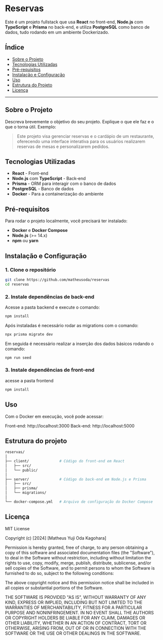 # Reservas

Este é um projeto fullstack que usa **React** no front-end, **Node.js** com **TypeScript** e **Prisma** no back-end, e utiliza **PostgreSQL** como banco de dados, tudo rodando em um ambiente Dockerizado.

## Índice
- [Sobre o Projeto](#sobre-o-projeto)
- [Tecnologias Utilizadas](#tecnologias-utilizadas)
- [Pré-requisitos](#pré-requisitos)
- [Instalação e Configuração](#instalação-e-configuração)
- [Uso](#uso)
- [Estrutura do Projeto](#estrutura-do-projeto)
- [Licença](#licença)

---

## Sobre o Projeto

Descreva brevemente o objetivo do seu projeto. Explique o que ele faz e o que o torna útil. Exemplo:

> Este projeto visa gerenciar reservas e o cardápio de um restaurante, oferecendo uma interface interativa para os usuários realizarem reservas de mesas e personalizarem pedidos.

## Tecnologias Utilizadas

- **React** - Front-end
- **Node.js** com **TypeScript** - Back-end
- **Prisma** - ORM para interagir com o banco de dados
- **PostgreSQL** - Banco de dados
- **Docker** - Para a containerização do ambiente

## Pré-requisitos

Para rodar o projeto localmente, você precisará ter instalado:

- **Docker** e **Docker Compose**
- **Node.js** (>= 14.x)
- **npm** ou **yarn**

## Instalação e Configuração

### 1. Clone o repositório

```bash
git clone https://github.com/matheusoda/reservas
cd reservas
```

### 2. Instale dependências de back-end 

Acesse a pasta backend e execute o comando:
```bash
npm install
```

Após instaladas é necessário rodar as migrations com o comando:
```bash
npx prisma migrate dev
```

Em seguida é necessário realizar a inserção dos dados básicos rodando o comando:
```bash
npm run seed
```

### 3. Instale dependências de front-end 

acesse a pasta frontend
```bash
npm install
```

## Uso
Com o Docker em execução, você pode acessar:

Front-end: http://localhost:3000
Back-end: http://localhost:5000


## Estrutura do projeto
```bash
reservas/
│
├── client/              # Código do front-end em React
│   ├── src/
│   └── public/
│
├── server/              # Código do back-end em Node.js e Prisma
│   ├── src/
│   ├── prisma/
│   └── migrations/
│
└── docker-compose.yml   # Arquivo de configuração do Docker Compose
```

## Licença

MIT License

Copyright (c) [2024] [Matheus Yuji Oda Kagohara]

Permission is hereby granted, free of charge, to any person obtaining a copy
of this software and associated documentation files (the "Software"), to deal
in the Software without restriction, including without limitation the rights
to use, copy, modify, merge, publish, distribute, sublicense, and/or sell
copies of the Software, and to permit persons to whom the Software is
furnished to do so, subject to the following conditions:

The above copyright notice and this permission notice shall be included in
all copies or substantial portions of the Software.

THE SOFTWARE IS PROVIDED "AS IS", WITHOUT WARRANTY OF ANY KIND, EXPRESS OR
IMPLIED, INCLUDING BUT NOT LIMITED TO THE WARRANTIES OF MERCHANTABILITY,
FITNESS FOR A PARTICULAR PURPOSE AND NONINFRINGEMENT. IN NO EVENT SHALL THE
AUTHORS OR COPYRIGHT HOLDERS BE LIABLE FOR ANY CLAIM, DAMAGES OR OTHER
LIABILITY, WHETHER IN AN ACTION OF CONTRACT, TORT OR OTHERWISE, ARISING FROM,
OUT OF OR IN CONNECTION WITH THE SOFTWARE OR THE USE OR OTHER DEALINGS IN
THE SOFTWARE.
